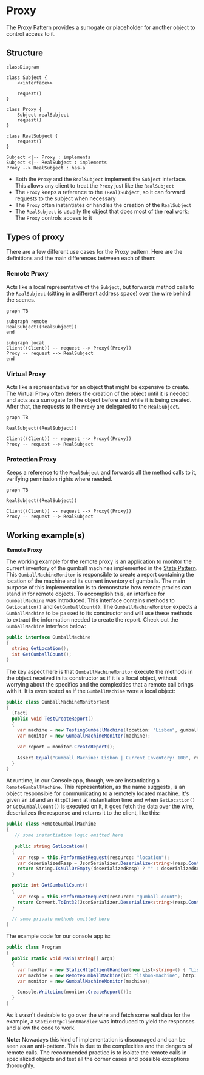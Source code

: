 # Proxy

The Proxy Pattern provides a surrogate or placeholder for another object to control access to it.

## Structure

```mermaid
classDiagram

class Subject {
    <<interface>>

    request()
}

class Proxy {
    Subject realSubject
    request()
}

class RealSubject {
    request()
}

Subject <|-- Proxy : implements
Subject <|-- RealSubject : implements
Proxy --> RealSubject : has-a

```

- Both the `Proxy` and the `RealSubject` implement the `Subject` interface. This allows any client to treat the `Proxy` just like the `RealSubject`
- The `Proxy` keeps a reference to the `(Real)Subject`, so it can forward requests to the subject when necessary
- The `Proxy` often instantiates or handles the creation of the `RealSubject`
- The `RealSubject` is usually the object that does most of the real work; The `Proxy` controls access to it

## Types of proxy

There are a few different use cases for the Proxy pattern. Here are the definitions and the main differences between each of them:

### Remote Proxy

Acts like a local representative of the `Subject`, but forwards method calls to the `RealSubject` (sitting in a different address space) over the wire behind the scenes.

```mermaid
graph TB

subgraph remote
RealSubject((RealSubject))
end

subgraph local
Client((Client)) -- request --> Proxy((Proxy))
Proxy -- request --> RealSubject
end
```

### Virtual Proxy

Acts like a representative for an object that might be expensive to create. The Virtual Proxy often defers the creation of the object until it is needed and acts as a surrogate for the object before and while it is being created. After that, the requests to the `Proxy` are delegated to the `RealSubject`.

```mermaid
graph TB

RealSubject((RealSubject))

Client((Client)) -- request --> Proxy((Proxy))
Proxy -- request --> RealSubject
```

### Protection Proxy

Keeps a reference to the `RealSubject` and forwards all the method calls to it, verifying permission rights where needed.

```mermaid
graph TB

RealSubject((RealSubject))

Client((Client)) -- request --> Proxy((Proxy))
Proxy -- request --> RealSubject

```

## Working example(s)

**Remote Proxy**

The working example for the remote proxy is an application to monitor the current inventory of the gumball machines implemented in the [State Pattern](../state/). This `GumballMachineMonitor` is responsible to create a report containing the location of the machine and its current inventory of gumballs. The main purpose of this implementation is to demonstrate how remote proxies can stand in for remote objects. To accomplish this, an interface for `GumballMachine` was introduced. This interface contains methods to `GetLocation()` and `GetGumballCount()`. The `GumballMachineMonitor` expects a `GumballMachine` to be passed to its constructor and will use these methods to extract the information needed to create the report. Check out the `GumballMachine` interface below:

```csharp
public interface GumballMachine
{
  string GetLocation();
  int GetGumballCount();
}
```

The key aspect here is that `GumballMachineMonitor` execute the methods in the object received in its constructor as if it is a local object, without worrying about the specifics and the complexities that a remote call brings with it. It is even tested as if the `GumballMachine` were a local object:

```csharp
public class GumballMachineMonitorTest
{
  [Fact]
  public void TestCreateReport()
  {
    var machine = new TestingGumballMachine(location: "Lisbon", gumballCount: 100);
    var monitor = new GumballMachineMonitor(machine);

    var report = monitor.CreateReport();

    Assert.Equal("Gumball Machine: Lisbon | Current Inventory: 100", report);
  }
}
```

At runtime, in our Console app, though, we are instantiating a `RemoteGumballMachine`. This representation, as the name suggests, is an object responsible for communicating to a remotely located machine. It's given an `id` and an `HttpClient` at instantiation time and when `GetLocation()` or `GetGumballCount()` is executed on it, it goes fetch the data over the wire, deserializes the response and returns it to the client, like this:

```csharp
public class RemoteGumballMachine
{
   // some instantiation logic omitted here

   public string GetLocation()
  {
    var resp = this.PerformGetRequest(resource: "location");
    var deserializedResp = JsonSerializer.Deserialize<string>(resp.Content.ReadAsStream());
    return String.IsNullOrEmpty(deserializedResp) ? "" : deserializedResp;
  }

  public int GetGumballCount()
  {
    var resp = this.PerformGetRequest(resource: "gumball-count");
    return Convert.ToInt32(JsonSerializer.Deserialize<string>(resp.Content.ReadAsStream()));
  }

  // some private methods omitted here
}
```

The example code for our console app is:

```csharp
public class Program
{
  public static void Main(string[] args)
  {
    var handler = new StaticHttpClientHandler(new List<string>() { "Lisbon", "100" });
    var machine = new RemoteGumballMachine(id: "lisbon-machine", http: new HttpClient(handler));
    var monitor = new GumballMachineMonitor(machine);

    Console.WriteLine(monitor.CreateReport());
  }
}
```

As it wasn't desirable to go over the wire and fetch some real data for the example, a `StaticHttpClientHandler` was introduced to yield the responses and allow the code to work.

**Note:** Nowadays this kind of implementation is discouraged and can be seen as an anti-pattern. This is due to the complexities and the dangers of remote calls. The recommended practice is to isolate the remote calls in specialized objects and test all the corner cases and possible exceptions thoroughly.
